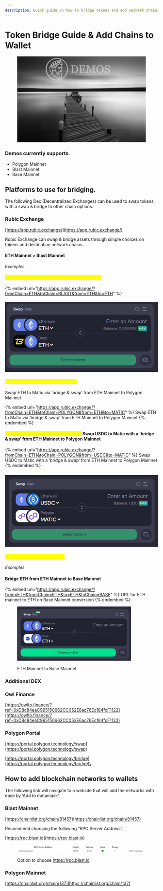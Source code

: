 ```yaml
---
description: Quick guide on how to bridge tokens and add network chains
---
```


# Token Bridge Guide & Add Chains to Wallet

<figure><img src="../.gitbook/assets/Bridge.png" alt=""><figcaption></figcaption></figure>

### Demos currently supports.

* Polygon Mainnet
* Blast Mainnet
* Base Mainnet



## **Platforms to use for bridging.**

The following Dex (Decentralized Exchanges) can be used to swap tokens with a swap & bridge to other chain options.

### Rubic Exchange

[https://app.rubic.exchange/](https://app.rubic.exchange/)

Rubic Exchange can swap & bridge assets through simple choices on tokens and destination network chains.

#### **ETH Mainnet > Blast Mainnet**

_Examples_

#### <mark style="color:yellow;">**Bridge ETH from ETH Mainnet to Blast Mainnet**</mark>

{% embed url="https://app.rubic.exchange/?fromChain=ETH&toChain=BLAST&from=ETH&to=ETH" %}

#### ![](<../.gitbook/assets/image (1) (1).png>)

#### <mark style="color:yellow;">**ETH > Matic token \[Swap & Bridge]**</mark>

Swap ETH to Matic via ‘bridge & swap’ from ETH Mainnet to Polygon Mainnet

{% embed url="https://app.rubic.exchange/?fromChain=ETH&toChain=POLYGON&from=ETH&to=MATIC" %}
Swap ETH to Matic via ‘bridge & swap’ from ETH Mainnet to Polygon Mainnet
{% endembed %}

#### <mark style="color:yellow;">**USDC > Matic Token \[Swap & Bridge]**</mark> Swap USDC to Matic with a ‘bridge & swap’ from ETH Mainnet to Polygon Mainnet

{% embed url="https://app.rubic.exchange/?fromChain=ETH&toChain=POLYGON&from=USDC&to=MATIC" %}
Swap USDC to Matic with a ‘bridge & swap’ from ETH Mainnet to Polygon Mainnet
{% endembed %}

### ![](<../.gitbook/assets/image (2) (1).png>)

#### <mark style="color:yellow;">**ETH Mainnet > Base Mainnet**</mark>

_Examples_

#### **Bridge ETH from ETH Mainnet to Base Mainnet**

{% embed url="https://app.rubic.exchange/?from=ETH&fromChain=ETH&to=ETH&toChain=BASE" %}
URL for ETH mainnet to ETH on Base Mainnet conversion
{% endembed %}

<div align="left"><figure><img src="../.gitbook/assets/image (4).png" alt="" width="375"><figcaption><p>ETH Mainnet to Base Mainnet</p></figcaption></figure></div>

### Additional DEX

### **Owl Finance**

[https://owlto.finance/?ref=0xD8c84eaC995150662CC052E6ac76Ec184fcF1122](https://owlto.finance/?ref=0xD8c84eaC995150662CC052E6ac76Ec184fcF1122)

### **Polygon Portal**

[https://portal.polygon.technology/swap](https://portal.polygon.technology/swap)

[https://portal.polygon.technology/bridge](https://portal.polygon.technology/bridge)\


## How to add blockchain networks to wallets

The following link will navigate to a website that will add the networks with ease by ‘Add to metamask'

### Blast Mainnet

[https://chainlist.org/chain/81457](https://chainlist.org/chain/81457)

Recommend choosing the following “RPC Server Address”.

[https://rpc.blast.io](https://rpc.blast.io)

<figure><img src="../.gitbook/assets/image (2).png" alt=""><figcaption><p>Option to choose <a href="https://rpc.blast.io">https://rpc.blast.io</a></p></figcaption></figure>

### Polygon Mainnet

[https://chainlist.org/chain/137](https://chainlist.org/chain/137)
